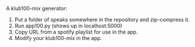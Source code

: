 A klub100-mix generator:

1. Put a folder of speaks somewhere in the repository and zip-compress it.
2. Run app100.py (shows up in localhost:5000)
3. Copy URL from a spotify playlist for use in the app.
4. Modify your klub100-mix in the app.

